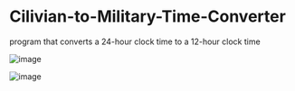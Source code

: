 # Cilivian-to-Military-Time-Converter
program that converts a 24-hour clock time to a 12-hour clock time

![image](https://github.com/user-attachments/assets/1d7e2f05-3f17-4789-900d-1b816d3cfbcb)

![image](https://github.com/user-attachments/assets/3d30897c-bffb-437f-a6f8-e8d5aa315e37)
